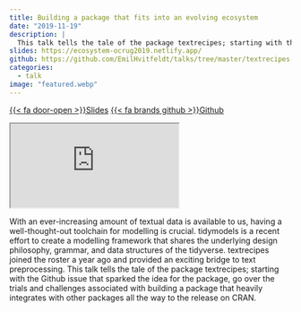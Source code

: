 ```yaml
---
title: Building a package that fits into an evolving ecosystem
date: "2019-11-19"
description: |
  This talk tells the tale of the package textrecipes; starting with the Github issue that sparked the idea for the package, go over the trials and challenges associated with building a package that heavily integrates with other packages all the way to the release on CRAN.
slides: https://ecosystem-ocrug2019.netlify.app/
github: https://github.com/EmilHvitfeldt/talks/tree/master/textrecipes-ecosystem
categories:
  - talk
image: "featured.webp"
---
```


<a href="https://ecosystem-ocrug2019.netlify.app/" class="listing-slides btn-links">{{< fa door-open >}}Slides<a>
<a href="https://github.com/EmilHvitfeldt/talks/tree/master/textrecipes-ecosystem" class="listing-github btn-links">{{< fa brands github >}}Github<a>
      
<iframe class="slide-deck" src="https://ecosystem-ocrug2019.netlify.app/"></iframe>

With an ever-increasing amount of textual data is available to us, having a well-thought-out toolchain for modelling is crucial. tidymodels is a recent effort to create a modelling framework that shares the underlying design philosophy, grammar, and data structures of the tidyverse. textrecipes joined the roster a year ago and provided an exciting bridge to text preprocessing. This talk tells the tale of the package textrecipes; starting with the Github issue that sparked the idea for the package, go over the trials and challenges associated with building a package that heavily integrates with other packages all the way to the release on CRAN.
